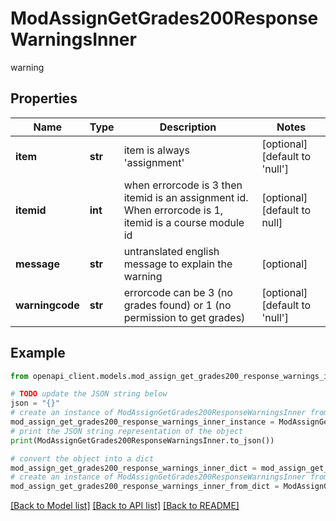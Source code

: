 # ModAssignGetGrades200ResponseWarningsInner

warning

## Properties

Name | Type | Description | Notes
------------ | ------------- | ------------- | -------------
**item** | **str** | item is always &#39;assignment&#39; | [optional] [default to 'null']
**itemid** | **int** | when errorcode is 3 then itemid is an assignment id. When errorcode is 1, itemid is a course module id | [optional] [default to null]
**message** | **str** | untranslated english message to explain the warning | [optional] 
**warningcode** | **str** | errorcode can be 3 (no grades found) or 1 (no permission to get grades) | [optional] [default to 'null']

## Example

```python
from openapi_client.models.mod_assign_get_grades200_response_warnings_inner import ModAssignGetGrades200ResponseWarningsInner

# TODO update the JSON string below
json = "{}"
# create an instance of ModAssignGetGrades200ResponseWarningsInner from a JSON string
mod_assign_get_grades200_response_warnings_inner_instance = ModAssignGetGrades200ResponseWarningsInner.from_json(json)
# print the JSON string representation of the object
print(ModAssignGetGrades200ResponseWarningsInner.to_json())

# convert the object into a dict
mod_assign_get_grades200_response_warnings_inner_dict = mod_assign_get_grades200_response_warnings_inner_instance.to_dict()
# create an instance of ModAssignGetGrades200ResponseWarningsInner from a dict
mod_assign_get_grades200_response_warnings_inner_from_dict = ModAssignGetGrades200ResponseWarningsInner.from_dict(mod_assign_get_grades200_response_warnings_inner_dict)
```
[[Back to Model list]](../README.md#documentation-for-models) [[Back to API list]](../README.md#documentation-for-api-endpoints) [[Back to README]](../README.md)


